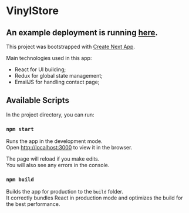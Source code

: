 # VinylStore

## An example deployment is running [here](https://vstore.web.app/).

This project was bootstrapped with [Create Next App](https://github.com/segmentio/create-next-app).

Main technologies used in this app:

- React for UI building;
- Redux for global state management;
- EmailJS for handling contact page;

## Available Scripts

In the project directory, you can run:

### `npm start`

Runs the app in the development mode.<br>
Open [http://localhost:3000](http://localhost:3000) to view it in the browser.

The page will reload if you make edits.<br>
You will also see any errors in the console.

### `npm build`

Builds the app for production to the `build` folder.<br>
It correctly bundles React in production mode and optimizes the build for the best performance.